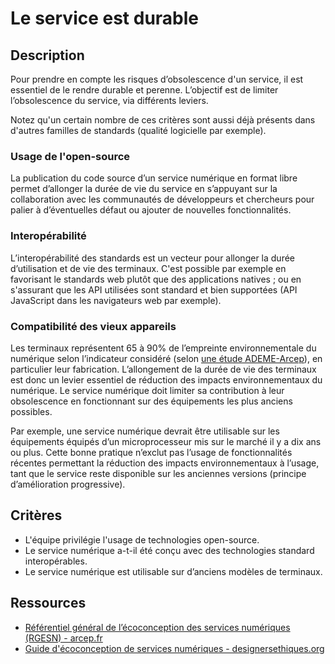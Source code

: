 # Le service est durable

## Description

Pour prendre en compte les risques d’obsolescence d'un service, il est essentiel de le rendre durable et perenne. L’objectif est de limiter l’obsolescence du service, via différents leviers.

Notez qu'un certain nombre de ces critères sont aussi déjà présents dans d'autres familles de standards (qualité logicielle par exemple).

### Usage de l'open-source

La publication du code source d’un service numérique en format libre permet d’allonger la durée de vie du service en s’appuyant sur la collaboration avec les communautés de développeurs et chercheurs pour palier à d’éventuelles défaut ou ajouter de nouvelles fonctionnalités.

### Interopérabilité

L’interopérabilité des standards est un vecteur pour allonger la durée d’utilisation et de vie des terminaux. C'est possible par exemple en favorisant le standards web plutôt que des applications natives ; ou en s'assurant que les API utilisées sont standard et bien supportées (API JavaScript dans les navigateurs web par exemple).

### Compatibilité des vieux appareils

Les terminaux représentent 65 à 90% de l’empreinte environnementale du numérique selon l’indicateur considéré (selon [une étude ADEME-Arcep](https://www.arcep.fr/la-regulation/grands-dossiers-thematiques-transverses/lempreinte-environnementale-du-numerique/etude-ademe-arcep-empreinte-environnemental-numerique-2020-2030-2050.html)), en particulier leur fabrication. L’allongement de la durée de vie des terminaux est donc un levier essentiel de réduction des impacts environnementaux du numérique. Le service numérique doit limiter sa contribution à leur obsolescence en fonctionnant sur des équipements les plus anciens possibles.

Par exemple, une service numérique devrait être utilisable sur les équipements équipés d’un microprocesseur mis sur le marché il y a dix ans ou plus. Cette bonne pratique n’exclut pas l’usage de fonctionnalités récentes permettant la réduction des impacts environnementaux à l’usage, tant que le service reste disponible sur les anciennes versions (principe d’amélioration progressive).

## Critères

- L'équipe privilégie l'usage de technologies open-source.
- Le service numérique a-t-il été conçu avec des technologies standard interopérables.
- Le service numérique est utilisable sur d’anciens modèles de terminaux.

## Ressources

- [Référentiel général de l’écoconception des services numériques (RGESN) - arcep.fr](https://www.arcep.fr/mes-demarches-et-services/entreprises/fiches-pratiques/referentiel-general-ecoconception-services-numeriques.html)
- [Guide d'écoconception de services numériques - designersethiques.org](https://designersethiques.org/fr/thematiques/ecoconception/guide-d-ecoconception)

